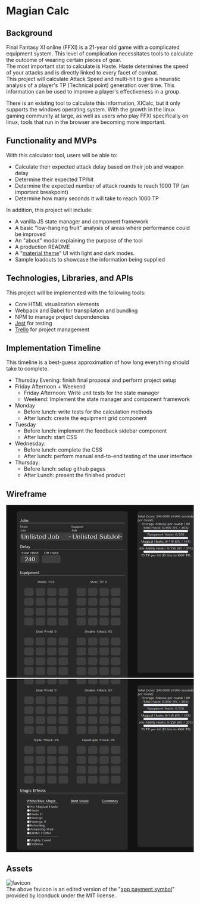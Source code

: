 
# Magian Calc

## Background

Final Fantasy XI online (FFXI) is a 21-year old game with a complicated equipment system. This level of complication necessitates tools to calculate the outcome of wearing certain pieces of gear.  
The most important stat to calculate is Haste. Haste determines the speed of your attacks and is directly linked to every facet of combat.  
This project will calculate Attack Speed and multi-hit to give a heuristic analysis of a player's TP (Technical point) generation over time. This information can be used to improve a player's effectiveness in a group.

There is an existing tool to calculate this information, XICalc, but it only supports the windows operating system. With the growth in the linux gaming community at large, as well as users who play FFXI specifically on linux, tools that run in the browser are becoming more important.

## Functionality and MVPs

With this calculator tool, users will be able to:
- Calculate their expected attack delay based on their job and weapon delay
- Determine their expected TP/hit
- Determine the expected number of attack rounds to reach 1000 TP (an important breakpoint)
- Determine how many seconds it will take to reach 1000 TP

In addition, this project will include:
- A vanilla JS state manager and component framework
- A basic "low-hanging fruit" analysis of areas where performance could be improved
- An "about" modal explaining the purpose of the tool
- A production README
- A "[material theme](https://material-theme.com/)" UI with light and dark modes. 
- Sample loadouts to showcase the information being supplied

## Technologies, Libraries, and APIs

This project will be implemented with the following tools:
- Core HTML visualization elements
- Webpack and Babel for transpilation and bundling
- NPM to manage project dependencies
- [Jest](https://jestjs.io) for testing
- [Trello](https://trello.com/b/V5stLJ8s/calc) for project management

## Implementation Timeline
This timeline is a best-guess approximation of how long everything should take to complete.
- Thursday Evening: finish final proposal and perform project setup
- Friday Afternoon + Weekend
  - Friday Afternoon: Write unit tests for the state manager
  - Weekend: Implement the state manager and component framework
- Monday
    - Before lunch: write tests for the calculation methods
    - After lunch: create the equipment grid component
- Tuesday
    - Before lunch: implement the feedback sidebar component
    - After lunch: start CSS
- Wednesday: 
    - Before lunch: complete the CSS
    - After lunch: perform manual end-to-end testing of the user interface
- Thursday:
    - Before lunch: setup github pages
    - After Lunch: present the finished product

## Wireframe  
![Main Screen](./assets/mockup-1.png)
![Main Screen scrolled down](./assets/mockup-2.png)

## Assets
![favicon](favicon.ico)  
The above favicon is an edited version of the "[app payment symbol](https://iconduck.com/icons/176682/app-payment-symbol)" provided by Iconduck under the MIT license.